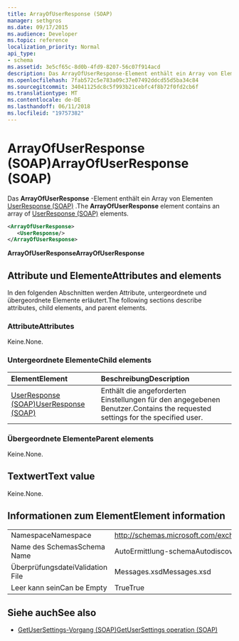 ```yaml
---
title: ArrayOfUserResponse (SOAP)
manager: sethgros
ms.date: 09/17/2015
ms.audience: Developer
ms.topic: reference
localization_priority: Normal
api_type:
- schema
ms.assetid: 3e5cf65c-8d0b-4fd9-8207-56c07f914acd
description: Das ArrayOfUserResponse-Element enthält ein Array von Elementen UserResponse (SOAP).
ms.openlocfilehash: 7fab572c5e783a09c37e07492ddcd55d5ba34c84
ms.sourcegitcommit: 34041125dc8c5f993b21cebfc4f8b72f0fd2cb6f
ms.translationtype: MT
ms.contentlocale: de-DE
ms.lasthandoff: 06/11/2018
ms.locfileid: "19757382"
---
```

# <a name="arrayofuserresponse-soap"></a><span data-ttu-id="7bbde-103">ArrayOfUserResponse (SOAP)</span><span class="sxs-lookup"><span data-stu-id="7bbde-103">ArrayOfUserResponse (SOAP)</span></span>

<span data-ttu-id="7bbde-104">Das **ArrayOfUserResponse** -Element enthält ein Array von Elementen [UserResponse (SOAP)](userresponse-soap.md) .</span><span class="sxs-lookup"><span data-stu-id="7bbde-104">The **ArrayOfUserResponse** element contains an array of [UserResponse (SOAP)](userresponse-soap.md) elements.</span></span> 
  
```XML
<ArrayOfUserResponse>
   <UserResponse/>
</ArrayOfUserResponse>
```

 <span data-ttu-id="7bbde-105">**ArrayOfUserResponse**</span><span class="sxs-lookup"><span data-stu-id="7bbde-105">**ArrayOfUserResponse**</span></span>
## <a name="attributes-and-elements"></a><span data-ttu-id="7bbde-106">Attribute und Elemente</span><span class="sxs-lookup"><span data-stu-id="7bbde-106">Attributes and elements</span></span>

<span data-ttu-id="7bbde-107">In den folgenden Abschnitten werden Attribute, untergeordnete und übergeordnete Elemente erläutert.</span><span class="sxs-lookup"><span data-stu-id="7bbde-107">The following sections describe attributes, child elements, and parent elements.</span></span>
  
### <a name="attributes"></a><span data-ttu-id="7bbde-108">Attribute</span><span class="sxs-lookup"><span data-stu-id="7bbde-108">Attributes</span></span>

<span data-ttu-id="7bbde-109">Keine.</span><span class="sxs-lookup"><span data-stu-id="7bbde-109">None.</span></span>
  
### <a name="child-elements"></a><span data-ttu-id="7bbde-110">Untergeordnete Elemente</span><span class="sxs-lookup"><span data-stu-id="7bbde-110">Child elements</span></span>

|<span data-ttu-id="7bbde-111">**Element**</span><span class="sxs-lookup"><span data-stu-id="7bbde-111">**Element**</span></span>|<span data-ttu-id="7bbde-112">**Beschreibung**</span><span class="sxs-lookup"><span data-stu-id="7bbde-112">**Description**</span></span>|
|:-----|:-----|
|[<span data-ttu-id="7bbde-113">UserResponse (SOAP)</span><span class="sxs-lookup"><span data-stu-id="7bbde-113">UserResponse (SOAP)</span></span>](userresponse-soap.md) <br/> |<span data-ttu-id="7bbde-114">Enthält die angeforderten Einstellungen für den angegebenen Benutzer.</span><span class="sxs-lookup"><span data-stu-id="7bbde-114">Contains the requested settings for the specified user.</span></span>  <br/> |
   
### <a name="parent-elements"></a><span data-ttu-id="7bbde-115">Übergeordnete Elemente</span><span class="sxs-lookup"><span data-stu-id="7bbde-115">Parent elements</span></span>

<span data-ttu-id="7bbde-116">Keine.</span><span class="sxs-lookup"><span data-stu-id="7bbde-116">None.</span></span>
  
## <a name="text-value"></a><span data-ttu-id="7bbde-117">Textwert</span><span class="sxs-lookup"><span data-stu-id="7bbde-117">Text value</span></span>

<span data-ttu-id="7bbde-118">Keine.</span><span class="sxs-lookup"><span data-stu-id="7bbde-118">None.</span></span>
  
## <a name="element-information"></a><span data-ttu-id="7bbde-119">Informationen zum Element</span><span class="sxs-lookup"><span data-stu-id="7bbde-119">Element information</span></span>

|||
|:-----|:-----|
|<span data-ttu-id="7bbde-120">Namespace</span><span class="sxs-lookup"><span data-stu-id="7bbde-120">Namespace</span></span>  <br/> |http://schemas.microsoft.com/exchange/2010/Autodiscover  <br/> |
|<span data-ttu-id="7bbde-121">Name des Schemas</span><span class="sxs-lookup"><span data-stu-id="7bbde-121">Schema Name</span></span>  <br/> |<span data-ttu-id="7bbde-122">AutoErmittlung-schema</span><span class="sxs-lookup"><span data-stu-id="7bbde-122">Autodiscover schema</span></span>  <br/> |
|<span data-ttu-id="7bbde-123">Überprüfungsdatei</span><span class="sxs-lookup"><span data-stu-id="7bbde-123">Validation File</span></span>  <br/> |<span data-ttu-id="7bbde-124">Messages.xsd</span><span class="sxs-lookup"><span data-stu-id="7bbde-124">Messages.xsd</span></span>  <br/> |
|<span data-ttu-id="7bbde-125">Leer kann sein</span><span class="sxs-lookup"><span data-stu-id="7bbde-125">Can be Empty</span></span>  <br/> |<span data-ttu-id="7bbde-126">True</span><span class="sxs-lookup"><span data-stu-id="7bbde-126">True</span></span>  <br/> |
   
## <a name="see-also"></a><span data-ttu-id="7bbde-127">Siehe auch</span><span class="sxs-lookup"><span data-stu-id="7bbde-127">See also</span></span>

- [<span data-ttu-id="7bbde-128">GetUserSettings-Vorgang (SOAP)</span><span class="sxs-lookup"><span data-stu-id="7bbde-128">GetUserSettings operation (SOAP)</span></span>](getusersettings-operation-soap.md)

